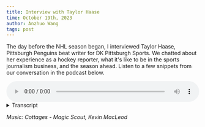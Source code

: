 ```yaml
---
title: Interview with Taylor Haase
time: October 19th, 2023
author: Anzhuo Wang
tags: post
---
```


The day before the NHL season began, I interviewed Taylor Haase, Pittsburgh Penguins beat writer for DK Pittsburgh Sports. We chatted about her experience as a hockey reporter, what it's like to be in the sports journalism business, and the season ahead. Listen to a few snippets from our conversation in the podcast below. 

<audio controls style="width:100%">
    <source src="/posts/media/taylor-interview.mp3" type="audio/mpeg">
    <a href="/posts/media/taylor-interview.mp3"> Download audio </a>
</audio>

<details>
    <summary>Transcript</summary>

**Anzhuo:** Imagine chatting to Sidney Crosby about his favorite restaurants, interviewing Evgeni Malkin after a game-winning goal, and visiting every city with an NHL rink. 

Taylor Haase is the Pittsburgh Penguins beat writer for DK Pittsburgh Sports, covering all of those and more. This is her sixth year on the job. Before the start of the 2023 NHL season, I spoke with her to learn more about what it's like to work in sports journalism and the day-to-day of covering a professional hockey team like the Penguins.

**Taylor:** I really cover all aspects of the team; all the day to day stuff like practices and games and travelling and on the road and writing a lot of like analysis type pieces and keeping up with the news and as part of my job I also have to do a podcast, too.

**Anzhuo:** Since there’s so many things that her job entails, I asked if there’s a particular topic she likes to write about most. 

**Taylor:** I tried to pick an avenue that I think other writers don’t really pay a lot of attention to, and so for me that’s prospects. So one of my favorite things to do is to get to know those players when they’re very young, maybe rookies at the pro level, and then covering them as they come up. That’s super helpful, too, because then if they ever do make it up to Pittsburgh that I’ve known them for years and they’re comfortable talking to you. 

**Anzhuo:** She also shared more about her unexpected start in the journalism business.

**Taylor:** So I started out, the company that I work for now, I was running their social media and that’s all I was doing, it wasn’t really writing at all. On the side I was really into following Wilkes-Barre and Wheeling and all the Penguins prospects. When there was an opening for a Wilkes-Barre writer, I honestly didn’t want to do it. I liked what I was doing with the social media, but my boss had basically said we don’t want to hire someone new, and you’re the only one on staff who really cares about any of this, so you’re gonna do it. And so that was really my introduction into reporting, writing articles like that. It wasn’t really something I did in college. I was kind of forced into it that way and I realized I liked reporting, writing features, that kind of stuff. It wasn’t my choice but I’m glad the choice was made for me.

**Anzhuo:** So did you have the love for hockey before any thoughts of sports journalism?

**Taylor:** I grew up a fan of all things hockey. I knew I wanted to work in sports somehow, I didn’t know exactly what that would be and eventually I settled on social media. And I realized I didn’t actually like that too much after all so I got into writing but yeah definitely just wanted to do something in hockey. 

**Anzhuo:** I asked about how she gathers the information that she writes about, and if it’s mostly interviews or more observation.

**Taylor:** It’s a mix of both for sure. We don’t really do straight game recaps because people can get that kind of stuff anywhere. What you tend to do is pick something from the game, so if Jarry has a shutout, then lead with that and really focus on that and the other stuff is kind of secondary. So I’m writing about the stuff you observe but then, you know, you talk to people after in the locker room. Practices, it’s the same way. You watch what they’re doing in practice and if they switch something up like the line combinations or the power play and you notice that then you go down to the locker room and talk to people about what happened or sometimes it’s just like nothing new happens in practice so then really I’m not working off observation at all, I just have to come up with an idea. Today I’m gonna write about how Noel Acciari’s been doing on the fourth line and just talk to people in the locker room about that. 

**Anzhuo:** As we concluded our conversation, she gave some advice for aspiring journalists.

**Taylor:** The biggest thing for me is that you gotta be able to diversify what you’re able to do. I feel like no one that gets into beat writing just writes anymore. You have to know how to shoot interview video even if it’s just your phone and what to do with it and doing a podcast. I feel like every writer has a podcast now and you just kind of have to because that’s where the ad money is. I know like years and years ago, the way that people get into beat writing is you start covering high school sports and maybe you get into college sports and maybe you get into the pros and you kind of work your way up that way. But what people do now, I didn’t do that, I started out doing social media and that was my foot in the door. There’s just all kinds of ways to get into it now and it helps if you can do a bunch of different kinds of things because it’s that much more valuable. 

**Anzhuo:** Reporting for Northeastern University, I’m Anzhuo Wang. 

</details>

*Music: Cottages - Magic Scout, Kevin MacLeod*